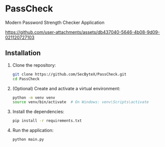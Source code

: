 # PassCheck
Modern Password Strength Checker Application



 

https://github.com/user-attachments/assets/db437040-5646-4b08-9d09-021120727103


## Installation

1. Clone the repository:
   ```bash
   git clone https://github.com/SecByteX/PassCheck.git
   cd PassCheck
   ```
2. (Optional) Create and activate a virtual environment:
    ```bash
    python -m venv venv
    source venv/bin/activate  # On Windows: venv\Scripts\activate
    ```
3. Install the dependencies:
    ```bash 
    pip install -r requirements.txt
    ```
4. Run the application:
    ```bash 
    python main.py
    ```

